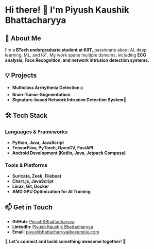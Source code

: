 # Hi there! 👋 I'm Piyush Kaushik Bhattacharyya

## 🚀 About Me
I'm a **BTech undergraduate student at KIIT**, passionate about AI, deep learning, ML, and IoT. My work spans multiple domains, including **ECG analysis, Face Recognition, and network intrusion detection systems.**

## 💡 Projects
- **Multiclass Arrhythmia Detection**📊
- **Brain-Tumor-Segmentatiom**
- **Signature-based Network Intrusion Detection System**🔐

## 🛠️ Tech Stack
### **Languages & Frameworks**
- **Python, Java, JavaScript**
- **TensorFlow, PyTorch, OpenCV, FastAPI**
- **Android Development (Kotlin, Java, Jetpack Compose)**

### **Tools & Platforms**
- **Suricata, Zeek, Filebeat**
- **Chart.js, JavaScript**
- **Linux, Git, Docker**
- **AMD GPU Optimization for AI Training**

## 📫 Get in Touch
- **GitHub**: [PiyushKBhattacharyya](https://github.com/PiyushKBhattacharyya)
- **LinkedIn**: [Piyush Kaushik Bhattacharyya](https://www.linkedin.com/in/piyush-kbhattacharyya/)
- **Email**: piyushbhattacharyya@example.com

💙 **Let's connect and build something awesome together!** 🚀
